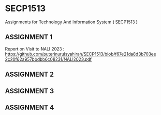 # SECP1513
Assignments for Technology And Information System ( SECP1513 )
## ASSIGNMENT 1
Report on Visit to NALI 2023 :
https://github.com/puterinurulsyahirah/SECP1513/blob/f67e21da8d3b703ee2c20f62a957bbdbb6c08231/NALI2023.pdf
## ASSIGNMENT 2

## ASSIGNMENT 3

## ASSIGNMENT 4
